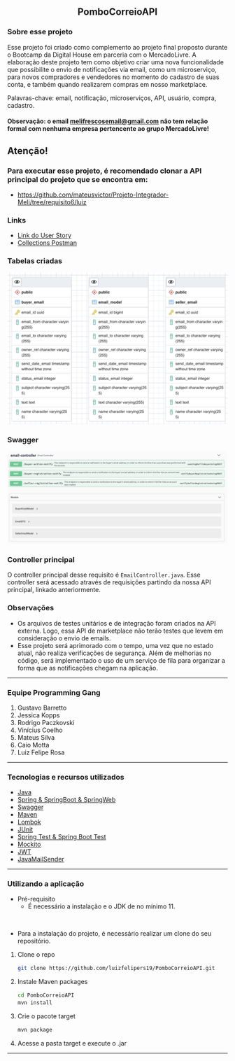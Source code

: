 
<div id="top"></div>
<!--
*** Thanks for checking out the Best-README-Template. If you have a suggestion
*** that would make this better, please fork the repo and create a pull request
*** or simply open an issue with the tag "enhancement".
*** Don't forget to give the project a star!
*** Thanks again! Now go create something AMAZING! :D
-->



<!-- PROJECT SHIELDS -->
<!--
*** I'm using markdown "reference style" links for readability.
*** Reference links are enclosed in brackets [ ] instead of parentheses ( ).
*** See the bottom of this document for the declaration of the reference variables
*** for contributors-url, forks-url, etc. This is an optional, concise syntax you may use.
*** https://www.markdownguide.org/basic-syntax/#reference-style-links
-->

<!-- PROJECT LOGO -->
<br />
<div align="center">
  <h2 align="center">PomboCorreioAPI</h2>
</div> 

### Sobre esse projeto
Esse projeto foi criado como complemento ao projeto final proposto durante o Bootcamp da Digital House em parceria com o MercadoLivre.
A elaboração deste projeto tem como objetivo criar uma nova funcionalidade que possibilite o envio de notificações via email, como um microserviço, para novos compradores e vendedores no momento do cadastro de suas conta, e também quando realizarem compras em nosso marketplace.

Palavras-chave: email, notificação, microserviços, API, usuário, compra, cadastro.

#### Observação: o email melifrescosemail@gmail.com não tem relação formal com nenhuma empresa pertencente ao grupo MercadoLivre!

<!---
### Coverage
![Coverage Controller](./screenshots/controller-coverage.png)
![Coverage Service](./screenshots/service-coverage.png)
-->

## Atenção!
### Para executar esse projeto, é recomendado clonar a API principal do projeto que se encontra em:
- https://github.com/mateusvictor/Projeto-Integrador-Meli/tree/requisito6/luiz

### Links
* [Link do User Story](./doc/Requisito6Luiz.pdf)
* [Collections Postman](./doc/EmailNotificationRequests.postman_collection.json)



### Tabelas criadas
![EmailSenderSchema](./doc/dbschema.png)

### Swagger
![EmailSenderSwagger](./doc/swagger.png)


### Controller principal
O controller principal desse requisito é `EmailController.java`. Esse controller será acessado através de requisições partindo da nossa API principal, linkado anteriormente.

### Observações
- Os arquivos de testes unitários e de integração foram criados na API externa. Logo, essa API de marketplace não terão testes que levem em consideração o envio de emails.
- Esse projeto será aprimorado com o tempo, uma vez que no estado atual, não realiza verificações de segurança. Além de melhorias no código, será implementado o uso de um serviço de fila para organizar a forma que as notificações chegam na aplicação.

---
### Equipe Programming Gang
1. Gustavo Barretto
2. Jessica Kopps
3. Rodrigo Paczkovski
4. Vinícius Coelho
5. Mateus Silva
6. Caio Motta
7. Luiz Felipe Rosa

---
### Tecnologias e recursos utilizados

* [Java](https://www.java.com/pt-BR/)
* [Spring & SpringBoot & SpringWeb](https://spring.io/)
* [Swagger](https://swagger.io/)
* [Maven](https://maven.apache.org/)
* [Lombok](https://projectlombok.org/)
* [JUnit](https://junit.org)
* [Spring Test & Spring Boot Test](https://spring.io/)
* [Mockito](https://site.mockito.org)
* [JWT](https://jwt.io/)
* [JavaMailSender](#)

---
<!-- GETTING STARTED -->
### Utilizando a aplicação
- Pré-requisito
  - É necessário a instalação e o JDK de no mínimo 11.    
<br> 

- Para a instalação do projeto, é necessário realizar um clone do seu repositório.


1. Clone o repo
   ```sh
   git clone https://github.com/luizfelipers19/PomboCorreioAPI.git
   ```
2. Instale Maven packages
   ```sh
   cd PomboCorreioAPI
   mvn install
   ```
3. Crie o pacote target
   ```sh
   mvn package
   ```
4. Acesse a pasta target e execute o .jar
    

---

